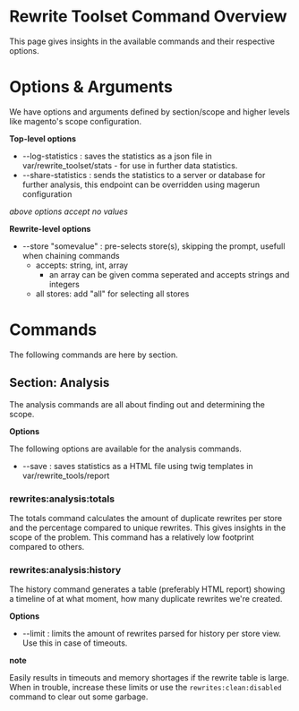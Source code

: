 Rewrite Toolset Command Overview
================================

This page gives insights in the available commands and their respective options.

# Options & Arguments

We have options and arguments defined by section/scope and higher levels like magento's scope configuration.

__Top-level options__

* --log-statistics : saves the statistics as a json file in var/rewrite_toolset/stats - for use in further data statistics.
* --share-statistics : sends the statistics to a server or database for further analysis, this endpoint can be overridden using magerun configuration

_above options accept no values_

__Rewrite-level options__

* --store "somevalue" : pre-selects store(s), skipping the prompt, usefull when chaining commands
    * accepts: string, int, array
        * an array can be given comma seperated and accepts strings and integers
    * all stores: add "all" for selecting all stores


# Commands

The following commands are here by section.

## Section: Analysis

The analysis commands are all about finding out and determining the scope.

__Options__

The following options are available for the analysis commands.

* --save : saves statistics as a HTML file using twig templates in var/rewrite_tools/report

### rewrites:analysis:totals

The totals command calculates the amount of duplicate rewrites per store and the percentage compared to unique rewrites.
This gives insights in the scope of the problem. This command has a relatively low footprint compared to others.

### rewrites:analysis:history

The history command generates a table (preferably HTML report) showing a timeline of at what moment, how many duplicate rewrites we're created.

__Options__

* --limit : limits the amount of rewrites parsed for history per store view. Use this in case of timeouts.

__note__

Easily results in timeouts and memory shortages if the rewrite table is large. When in trouble, increase these limits or use the `rewrites:clean:disabled` command to clear out some garbage.



